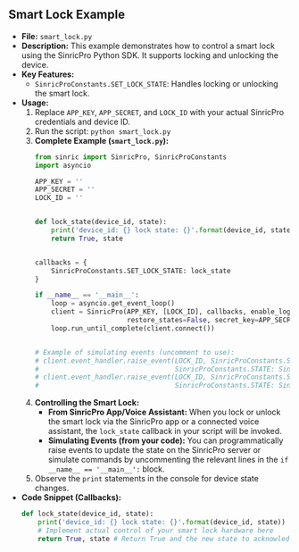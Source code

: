 ## Smart Lock Example
- **File:** `smart_lock.py`
- **Description:** This example demonstrates how to control a smart lock using the SinricPro Python SDK. It supports locking and unlocking the device.
- **Key Features:**
    - `SinricProConstants.SET_LOCK_STATE`: Handles locking or unlocking the smart lock.
- **Usage:**
    1.  Replace `APP_KEY`, `APP_SECRET`, and `LOCK_ID` with your actual SinricPro credentials and device ID.
    2.  Run the script: `python smart_lock.py`
    3.  **Complete Example (`smart_lock.py`):**
        ```python
        from sinric import SinricPro, SinricProConstants
        import asyncio

        APP_KEY = ''
        APP_SECRET = ''
        LOCK_ID = ''


        def lock_state(device_id, state):
            print('device_id: {} lock state: {}'.format(device_id, state))
            return True, state


        callbacks = {
            SinricProConstants.SET_LOCK_STATE: lock_state
        }

        if __name__ == '__main__':
            loop = asyncio.get_event_loop()
            client = SinricPro(APP_KEY, [LOCK_ID], callbacks, enable_log=False,
                               restore_states=False, secret_key=APP_SECRET)
            loop.run_until_complete(client.connect())


        # Example of simulating events (uncomment to use):
        # client.event_handler.raise_event(LOCK_ID, SinricProConstants.SET_LOCK_STATE, data={
        #                                  SinricProConstants.STATE: SinricProConstants.LOCK_STATE_LOCKED})
        # client.event_handler.raise_event(LOCK_ID, SinricProConstants.SET_LOCK_STATE, data={
        #                                  SinricProConstants.STATE: SinricProConstants.LOCK_STATE_UNLOCKED})
        ```
    4.  **Controlling the Smart Lock:**
        *   **From SinricPro App/Voice Assistant:** When you lock or unlock the smart lock via the SinricPro app or a connected voice assistant, the `lock_state` callback in your script will be invoked.
        *   **Simulating Events (from your code):** You can programmatically raise events to update the state on the SinricPro server or simulate commands by uncommenting the relevant lines in the `if __name__ == '__main__':` block.
    5.  Observe the `print` statements in the console for device state changes.
- **Code Snippet (Callbacks):**
    ```python
    def lock_state(device_id, state):
        print('device_id: {} lock state: {}'.format(device_id, state))
        # Implement actual control of your smart lock hardware here
        return True, state # Return True and the new state to acknowledge the command
    ```
